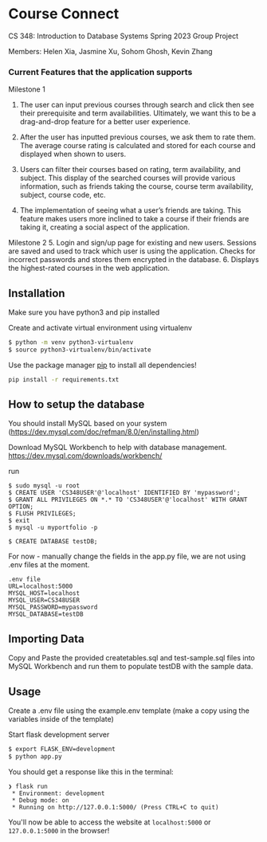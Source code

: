 # Course Connect
CS 348: Introduction to Database Systems Spring 2023 Group Project

Members: Helen Xia, Jasmine Xu, Sohom Ghosh, Kevin Zhang

### Current Features that the application supports
Milestone 1
1. The user can input previous courses through search and click then see their prerequisite
and term availabilities. Ultimately, we want this to be a drag-and-drop feature for a better
user experience.

2. After the user has inputted previous courses, we ask them to rate them. The average
course rating is calculated and stored for each course and displayed when shown to
users.

3. Users can filter their courses based on rating, term availability, and subject. This display
of the searched courses will provide various information, such as friends taking the
course, course term availability, subject, course code, etc.

4. The implementation of seeing what a user’s friends are taking. This feature makes users
more inclined to take a course if their friends are taking it, creating a social aspect of the
application.

Milestone 2
5. Login and sign/up page for existing and new users. Sessions are saved and used to track
which user is using the application. Checks for incorrect passwords and stores them encrypted
in the database.
6. Displays the highest-rated courses in the web application. 

## Installation

Make sure you have python3 and pip installed

Create and activate virtual environment using virtualenv
```bash
$ python -m venv python3-virtualenv
$ source python3-virtualenv/bin/activate
```

Use the package manager [pip](https://pip.pypa.io/en/stable/) to install all dependencies!

```bash
pip install -r requirements.txt
```

## How to setup the database
You should install MySQL based on your system (https://dev.mysql.com/doc/refman/8.0/en/installing.html)

Download MySQL Workbench to help with database management. https://dev.mysql.com/downloads/workbench/

run
```
$ sudo mysql -u root
$ CREATE USER 'CS348USER'@'localhost' IDENTIFIED BY 'mypassword';
$ GRANT ALL PRIVILEGES ON *.* TO 'CS348USER'@'localhost' WITH GRANT OPTION;
$ FLUSH PRIVILEGES;
$ exit
$ mysql -u myportfolio -p
```
```
$ CREATE DATABASE testDB;
```
For now - manually change the fields in the app.py file, we are not using .env files at the moment.
```
.env file
URL=localhost:5000
MYSQL_HOST=localhost
MYSQL_USER=CS348USER
MYSQL_PASSWORD=mypassword
MYSQL_DATABASE=testDB
```

## Importing Data
Copy and Paste the provided createtables.sql and test-sample.sql files into MySQL Workbench and run them to populate testDB with the sample data.

## Usage

Create a .env file using the example.env template (make a copy using the variables inside of the template)

Start flask development server
```bash
$ export FLASK_ENV=development
$ python app.py
```

You should get a response like this in the terminal:
```
❯ flask run
 * Environment: development
 * Debug mode: on
 * Running on http://127.0.0.1:5000/ (Press CTRL+C to quit)
```

You'll now be able to access the website at `localhost:5000` or `127.0.0.1:5000` in the browser! 



